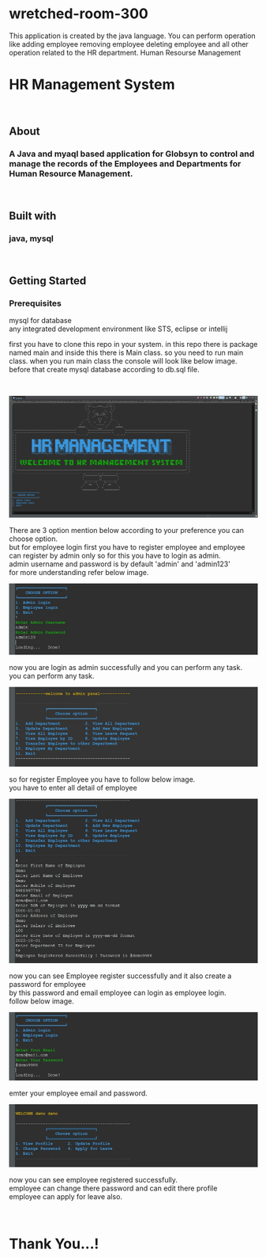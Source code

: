 # wretched-room-300
This application is created by the java language. You can perform operation like adding employee removing employee deleting employee and all other operation related to the HR department. Human Resourse  Management


# HR Management System
<br>

## About
### A Java and myaql based application for Globsyn to control and manage the records of the Employees and Departments for Human Resource Management.
<br>

## Built with
### java, mysql
<br>

## Getting Started
### Prerequisites 
mysql for database
<br>
any integrated development environment like STS, eclipse or intellij
<br>

first you have to clone this repo in your system. 
in this repo there is package named main and inside this there is Main class. so you need to run main class.
when you run main class the console will look like below image.
before that create mysql database according to db.sql file.

<br>



![alt text](https://github.com/dineshjangid03/project_photo/blob/main/hr/home.jpg?raw=true)

There are 3 option mention below according to your preference you can choose option.
<br>
but for employee login first you have to register employee and employee can register by admin only so for this you have to login as admin. 
<br>
admin username and password is by default 'admin' and 'admin123'
<br>
for more understanding refer below image.


![alt text](https://github.com/dineshjangid03/project_photo/blob/main/hr/admin_login.jpg?raw=true)

now you are login as admin successfully and you can perform any task.
<br>
you can perform any task.


![alt text](https://github.com/dineshjangid03/project_photo/blob/main/hr/admin_panel.jpg?raw=true)

so for register Employee you have to follow below image.
<br>
you have to enter all detail of employee

![alt text](https://github.com/dineshjangid03/project_photo/blob/main/hr/reg_emp.jpg?raw=true)

now you can see Employee register successfully and it also create a password for employee
<br>
by this password and email employee can login as employee login.
<br>
follow below image.

![alt text](https://github.com/dineshjangid03/project_photo/blob/main/hr/emp_login.jpg?raw=true)

emter your employee email and password.

![alt text](https://github.com/dineshjangid03/project_photo/blob/main/hr/emp_panel.jpg?raw=true)

now you can see employee registered successfully.
<br>
employee can change there password and can edit there profile
<br>
employee can apply for leave also.

<br>

# Thank You...!
